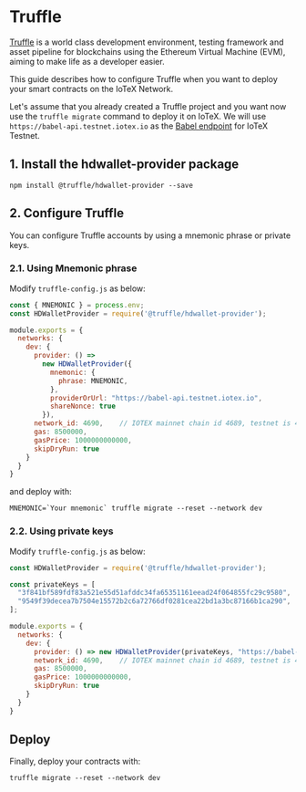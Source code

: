 # Truffle

[Truffle](https://www.trufflesuite.com/docs/truffle/overview) is a world class development environment, testing framework and asset pipeline for blockchains using the Ethereum Virtual Machine \(EVM\), aiming to make life as a developer easier.

This guide describes how to configure Truffle when you want to deploy your smart contracts on the IoTeX Network.

Let's assume that you already created a Truffle project and you want now use the `truffle migrate` command to deploy it on IoTeX. We will use `https://babel-api.testnet.iotex.io` as the [Babel endpoint](../../../reference/babel-web3-api.md) for IoTeX Testnet.

## 1. Install the hdwallet-provider package

```
npm install @truffle/hdwallet-provider --save
```

## 2. Configure Truffle

You can configure Truffle accounts by using a mnemonic phrase or private keys.

### 2.1. Using Mnemonic phrase

Modify `truffle-config.js` as below:

```javascript
const { MNEMONIC } = process.env;
const HDWalletProvider = require('@truffle/hdwallet-provider');

module.exports = {
  networks: {
    dev: {
      provider: () =>
        new HDWalletProvider({
          mnemonic: {
            phrase: MNEMONIC,
          },
          providerOrUrl: "https://babel-api.testnet.iotex.io",
          shareNonce: true
        }),
      network_id: 4690,    // IOTEX mainnet chain id 4689, testnet is 4690
      gas: 8500000,
      gasPrice: 1000000000000,
      skipDryRun: true
    }
  }
}
```

and deploy with:

```text
MNEMONIC=`Your mnemonic` truffle migrate --reset --network dev
```

### 2.2. Using private keys

Modify `truffle-config.js` as below:

```javascript
const HDWalletProvider = require('@truffle/hdwallet-provider');

const privateKeys = [
  "3f841bf589fdf83a521e55d51afddc34fa65351161eead24f064855fc29c9580",
  "9549f39decea7b7504e15572b2c6a72766df0281cea22bd1a3bc87166b1ca290",
];

module.exports = {
  networks: {
    dev: {
      provider: () => new HDWalletProvider(privateKeys, "https://babel-api.testnet.iotex.io", 0, 2),
      network_id: 4690,    // IOTEX mainnet chain id 4689, testnet is 4690
      gas: 8500000,
      gasPrice: 1000000000000,
      skipDryRun: true
    }
  }
}
```

## Deploy

Finally, deploy your contracts with:

```text
truffle migrate --reset --network dev
```

